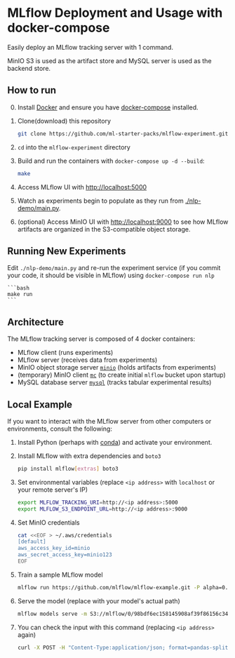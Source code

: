 # MLflow Deployment and Usage with docker-compose

Easily deploy an MLflow tracking server with 1 command.

MinIO S3 is used as the artifact store and MySQL server is used as the backend store.

## How to run
0. Install [Docker](https://docs.docker.com/get-docker/) and ensure you have [docker-compose](https://docs.docker.com/compose/install/) installed.

1. Clone(download) this repository

    ```bash
    git clone https://github.com/ml-starter-packs/mlflow-experiment.git
    ```

2. `cd` into the `mlflow-experiment` directory

3. Build and run the containers with `docker-compose up -d --build`:

    ```bash
    make
    ```

4. Access MLflow UI with [http://localhost:5000](http://localhost:5000)

5. Watch as experiments begin to populate as they run from [./nlp-demo/main.py](/nlp-demo/main.py).


6. (optional) Access MinIO UI with [http://localhost:9000](http://localhost:9000) to see how MLflow artifacts are organized in the S3-compatible object storage.


## Running New Experiments

Edit `./nlp-demo/main.py` and re-run the experiment service (if you commit your code, it should be visible in MLflow) using `docker-compose run nlp`

    ```bash
    make run
    ```


## Architecture

The MLflow tracking server is composed of 4 docker containers:
* MLflow client (runs experiments)
* MLflow server (receives data from experiments)
* MinIO object storage server [`minio`](https://hub.docker.com/r/minio/minio) (holds artifacts from experiments)
* (temporary) MinIO client [`mc`](https://hub.docker.com/r/minio/mc) (to create initial `mlflow` bucket upon startup)
* MySQL database server [`mysql`](https://hub.docker.com/r/mysql/mysql-server) (tracks tabular experimental results)


## Local Example
If you want to interact with the MLflow server from other computers or environments, consult the following:

1. Install Python (perhaps with [conda](https://conda.io/projects/conda/en/latest/user-guide/install/index.html)) and activate your environment.

2. Install MLflow with extra dependencies and `boto3`

    ```bash
    pip install mlflow[extras] boto3
    ```

3. Set environmental variables (replace `<ip address>` with `localhost` or your remote server's IP)

    ```bash
    export MLFLOW_TRACKING_URI=http://<ip address>:5000
    export MLFLOW_S3_ENDPOINT_URL=http://<ip address>:9000
    ```

4. Set MinIO credentials

    ```bash
    cat <<EOF > ~/.aws/credentials
    [default]
    aws_access_key_id=minio
    aws_secret_access_key=minio123
    EOF
    ```

5. Train a sample MLflow model

    ```bash
    mlflow run https://github.com/mlflow/mlflow-example.git -P alpha=0.42
    ```

 6. Serve the model (replace with your model's actual path)

    ```bash
    mlflow models serve -m S3://mlflow/0/98bdf6ec158145908af39f86156c347f/artifacts/model -p 1234
    ```

 7. You can check the input with this command (replacing `<ip address>` again)

    ```bash
    curl -X POST -H "Content-Type:application/json; format=pandas-split" --data '{"columns":["alcohol", "chlorides", "citric acid", "density", "fixed acidity", "free sulfur dioxide", "pH", "residual sugar", "sulphates", "total sulfur dioxide", "volatile acidity"],"data":[[12.8, 0.029, 0.48, 0.98, 6.2, 29, 3.33, 1.2, 0.39, 75, 0.66]]}' http://<ip address>:1234/invocations
    ```
